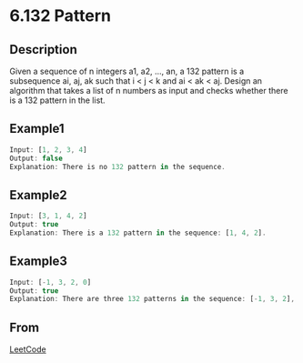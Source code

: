 # 6.132 Pattern

## Description

Given a sequence of n integers a1, a2, ..., an, a 132 pattern is a subsequence ai, aj, ak such that i < j < k and ai < ak < aj. Design an algorithm that takes a list of n numbers as input and checks whether there is a 132 pattern in the list.

## Example1

```javascript
Input: [1, 2, 3, 4]
Output: false
Explanation: There is no 132 pattern in the sequence.
```

## Example2

```javascript
Input: [3, 1, 4, 2]
Output: true
Explanation: There is a 132 pattern in the sequence: [1, 4, 2].
```

## Example3

```javascript
Input: [-1, 3, 2, 0]
Output: true
Explanation: There are three 132 patterns in the sequence: [-1, 3, 2], [-1, 3, 0] and [-1, 2, 0].
```

## From

[LeetCode](https://leetcode.com/problems/132-pattern)

